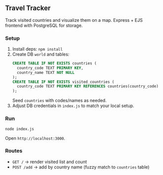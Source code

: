 ## Travel Tracker

Track visited countries and visualize them on a map. Express + EJS frontend with PostgreSQL for storage.

### Setup
1. Install deps: `npm install`
2. Create DB `world` and tables:
   ```sql
   CREATE TABLE IF NOT EXISTS countries (
     country_code TEXT PRIMARY KEY,
     country_name TEXT NOT NULL
   );
   CREATE TABLE IF NOT EXISTS visited_countries (
     country_code TEXT PRIMARY KEY REFERENCES countries(country_code)
   );
   ```
   Seed `countries` with codes/names as needed.
3. Adjust DB credentials in `index.js` to match your local setup.

### Run
```
node index.js
```
Open `http://localhost:3000`.

### Routes
- `GET /` → render visited list and count
- `POST /add` → add by country name (fuzzy match to `countries` table)


